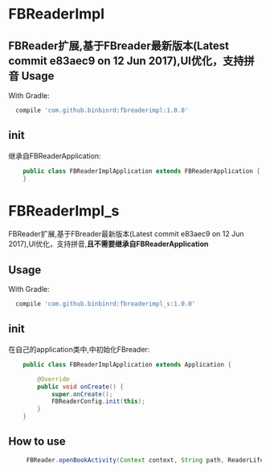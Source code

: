 # FBReaderImpl
FBReader扩展,基于FBreader最新版本(Latest commit e83aec9  on 12 Jun 2017),UI优化，支持拼音
Usage
--------
With Gradle:
```groovy
  compile 'com.github.binbinrd:fbreaderimpl:1.0.0'
```
init
--------
继承自FBReaderApplication:
```java
    public class FBReaderImplApplication extends FBReaderApplication {
    }
```
# FBReaderImpl_s
FBReader扩展,基于FBreader最新版本(Latest commit e83aec9  on 12 Jun 2017),UI优化，支持拼音,**且不需要继承自FBReaderApplication**

Usage
--------
With Gradle:
```groovy
  compile 'com.github.binbinrd:fbreaderimpl_s:1.0.0'
```
init
--------
在自己的application类中,中初始化FBreader:
```java
    public class FBReaderImplApplication extends Application {

        @Override
        public void onCreate() {
            super.onCreate();
            FBReaderConfig.init(this);
        }
    }
```

How to use
--------
```java
     FBReader.openBookActivity(Context context, String path, ReaderLifeCycle listener);
```